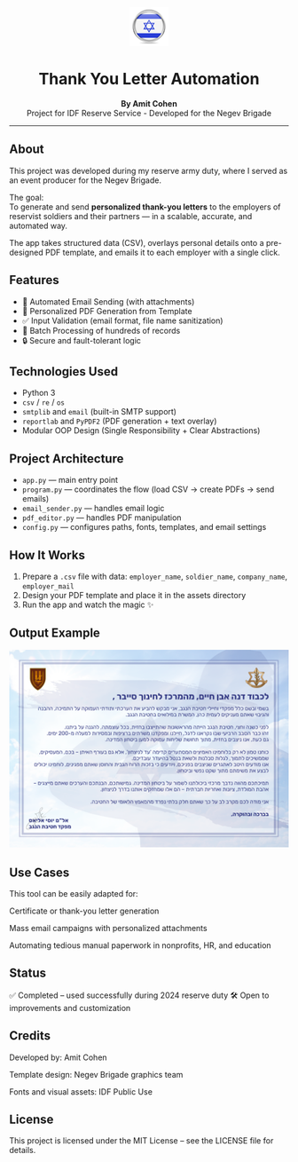<div align="center">
  
  <img src="static/images/israel_flag_gradient_button_circle.jpg" alt="Israel Logo" width="70" height="70">
  
</div>

<h1 align="center">Thank You Letter Automation</h1>
<p align="center"><strong>By Amit Cohen</strong><br>
Project for IDF Reserve Service - Developed for the Negev Brigade</p>

---

<h2>About</h2>

This project was developed during my reserve army duty, where I served as an event producer for the Negev Brigade.

The goal:  
To generate and send **personalized thank-you letters** to the employers of reservist soldiers and their partners — in a scalable, accurate, and automated way.

The app takes structured data (CSV), overlays personal details onto a pre-designed PDF template, and emails it to each employer with a single click.

<h2>Features</h2>

- 📨 Automated Email Sending (with attachments)
- 📄 Personalized PDF Generation from Template
- ✅ Input Validation (email format, file name sanitization)
- 🔁 Batch Processing of hundreds of records
- 🔒 Secure and fault-tolerant logic

<h2>Technologies Used</h2>

- Python 3
- `csv` / `re` / `os`
- `smtplib` and `email` (built-in SMTP support)
- `reportlab` and `PyPDF2` (PDF generation + text overlay)
- Modular OOP Design (Single Responsibility + Clear Abstractions)

<h2>Project Architecture</h2>

- `app.py` — main entry point  
- `program.py` — coordinates the flow (load CSV → create PDFs → send emails)  
- `email_sender.py` — handles email logic  
- `pdf_editor.py` — handles PDF manipulation  
- `config.py` — configures paths, fonts, templates, and email settings

<h2>How It Works</h2>

1. Prepare a `.csv` file with data: `employer_name`, `soldier_name`, `company_name`, `employer_mail`
2. Design your PDF template and place it in the assets directory
3. Run the app and watch the magic ✨

<h2>Output Example</h2> <div align="center">
  
![](static/pdf_outputs/thank_you_letter_hebrew_example.png)


</div> <h2>Use Cases</h2>
This tool can be easily adapted for:

Certificate or thank-you letter generation

Mass email campaigns with personalized attachments

Automating tedious manual paperwork in nonprofits, HR, and education

<h2>Status</h2>
✅ Completed – used successfully during 2024 reserve duty
🛠️ Open to improvements and customization

<h2>Credits</h2>
Developed by: Amit Cohen

Template design: Negev Brigade graphics team

Fonts and visual assets: IDF Public Use

<h2>License</h2>
This project is licensed under the MIT License – see the LICENSE file for details.

